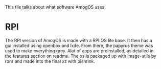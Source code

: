 This file talks about what software AmogOS uses

# RPI
The RPI version of AmogOS is made with a RPI OS lite base. It then has a gui installed using openbox and lxde. From there, the papyrus theme was used to make everything grey. Alot of apps are preinstalled, as detailed in the features section on readme. The os is packaged up with image-utils by ronr and made into the final xz with pishrink.
